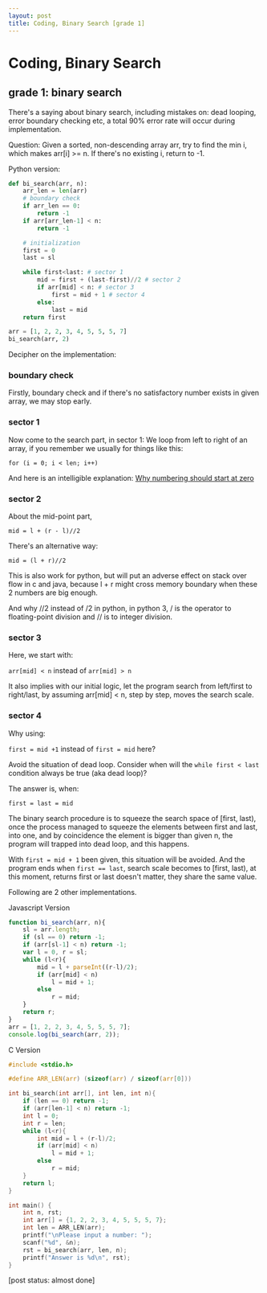 ```yaml
---
layout: post
title: Coding, Binary Search [grade 1]
---
```


# Coding, Binary Search

## grade 1: binary search

There's a saying about binary search, including mistakes on: dead looping, error boundary checking etc, a total 90% error rate will occur during implementation.

Question:
Given a sorted, non-descending array arr, try to find the min i, which makes arr[i] >= n. If there's no existing i, return to -1.

Python version:

```python
def bi_search(arr, n):
    arr_len = len(arr)
    # boundary check
    if arr_len == 0:
        return -1
    if arr[arr_len-1] < n:
        return -1

    # initialization
    first = 0
    last = sl

    while first<last: # sector 1
        mid = first + (last-first)//2 # sector 2
        if arr[mid] < n: # sector 3
            first = mid + 1 # sector 4
        else:
            last = mid
    return first

arr = [1, 2, 2, 3, 4, 5, 5, 5, 7]
bi_search(arr, 2)

```

Decipher on the implementation:

### boundary check

Firstly, boundary check and if there's no satisfactory number exists in given array, we may stop early.

### sector 1

Now come to the search part, in sector 1:
We loop from left to right of an array, if you remember we usually for things like this:

```for (i = 0; i < len; i++)```

And here is an intelligible explanation:
[Why numbering should start at zero](https://www.cs.utexas.edu/users/EWD/transcriptions/EWD08xx/EWD831.html)

### sector 2
About the mid-point part,

```mid = l + (r - l)//2```

There's an alternative way:

```mid = (l + r)//2```

This is also work for python, but will put an adverse effect on stack over flow in c and java, because l + r might cross memory boundary when these 2 numbers are big enough.

And why //2 instead of /2 in python, in python 3, / is the operator to floating-point division and // is to integer division.

### sector 3

Here, we start with:

```arr[mid] < n``` instead of ```arr[mid] > n```

It also implies with our initial logic, let the program search from left/first to right/last, by assuming arr[mid] < n, step by step, moves the search scale.

### sector 4

Why using:

```first = mid +1``` instead of ```first = mid``` here?

Avoid the situation of dead loop. Consider when will the ```while first < last``` condition always be true (aka dead loop)?

The answer is, when:

```first = last = mid```

The binary search procedure is to squeeze the search space of [first, last), once the process managed to squeeze the elements between first and last, into one, and by coincidence the element is bigger than given n, the program will trapped into dead loop, and this happens.

With ```first = mid + 1``` been given, this situation will be avoided. And the program ends when ```first == last```, search scale becomes to [first, last), at this moment, returns first or last doesn't matter, they share the same value.

Following are 2 other implementations.

Javascript Version

```javascript
function bi_search(arr, n){
    sl = arr.length;
    if (sl == 0) return -1;
    if (arr[sl-1] < n) return -1;
    var l = 0, r = sl;
    while (l<r){
        mid = l + parseInt((r-l)/2);
        if (arr[mid] < n)
            l = mid + 1;
        else
            r = mid;
    }
    return r;
}
arr = [1, 2, 2, 3, 4, 5, 5, 5, 7];
console.log(bi_search(arr, 2));
```

C Version

```c
#include <stdio.h>

#define ARR_LEN(arr) (sizeof(arr) / sizeof(arr[0]))

int bi_search(int arr[], int len, int n){
    if (len == 0) return -1;
    if (arr[len-1] < n) return -1;
    int l = 0;
    int r = len;
    while (l<r){
        int mid = l + (r-l)/2;
        if (arr[mid] < n)
            l = mid + 1;
        else
            r = mid;
    }
    return l;
}

int main() {
    int n, rst;
    int arr[] = {1, 2, 2, 3, 4, 5, 5, 5, 7};
    int len = ARR_LEN(arr);
    printf("\nPlease input a number: ");
    scanf("%d", &n);
    rst = bi_search(arr, len, n);
    printf("Answer is %d\n", rst);
}

```

[post status: almost done]